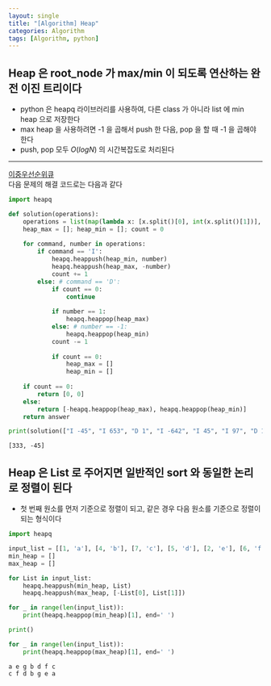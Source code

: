 ```yaml
---
layout: single
title: "[Algorithm] Heap"
categories: Algorithm
tags: [Algorithm, python]
---
```



## Heap 은 root_node 가 max/min 이 되도록 연산하는 완전 이진 트리이다
- python 은 heapq 라이브러리를 사용하여, 다른 class 가 아니라 list 에 min heap 으로 저장한다 <br>
- max heap 을 사용하려면 -1 을 곱해서 push 한 다음, pop 을 할 때 -1 을 곱해야 한다 <br>
- push, pop 모두 $O(log N)$ 의 시간복잡도로 처리된다

<hr>

[이중우선순위큐](https://school.programmers.co.kr/learn/courses/30/lessons/42628) <br>
다음 문제의 해결 코드로는 다음과 같다


```python
import heapq

def solution(operations):
    operations = list(map(lambda x: [x.split()[0], int(x.split()[1])], operations))
    heap_max = []; heap_min = []; count = 0
    
    for command, number in operations:
        if command == 'I':
            heapq.heappush(heap_min, number)
            heapq.heappush(heap_max, -number)
            count += 1
        else: # command == 'D':
            if count == 0:
                continue
                
            if number == 1:
                heapq.heappop(heap_max)
            else: # number == -1:
                heapq.heappop(heap_min)
            count -= 1
            
            if count == 0:  
                heap_max = []
                heap_min = []
    
    if count == 0:
        return [0, 0]
    else:
        return [-heapq.heappop(heap_max), heapq.heappop(heap_min)]
    return answer

print(solution(["I -45", "I 653", "D 1", "I -642", "I 45", "I 97", "D 1", "D -1", "I 333"]))
```

    [333, -45]

 
## Heap 은 List 로 주어지면 일반적인 sort 와 동일한 논리로 정렬이 된다
- 첫 번째 원소를 먼저 기준으로 정렬이 되고, 같은 경우 다음 원소를 기준으로 정렬이 되는 형식이다

```python
import heapq

input_list = [[1, 'a'], [4, 'b'], [7, 'c'], [5, 'd'], [2, 'e'], [6, 'f'], [3, 'g']]
min_heap = []
max_heap = []

for List in input_list:
    heapq.heappush(min_heap, List)
    heapq.heappush(max_heap, [-List[0], List[1]])

for _ in range(len(input_list)):
    print(heapq.heappop(min_heap)[1], end=' ')

print()

for _ in range(len(input_list)):
    print(heapq.heappop(max_heap)[1], end=' ')
```

    a e g b d f c
    c f d b g e a
